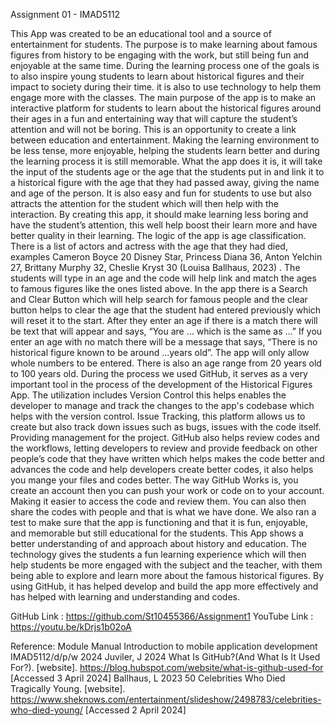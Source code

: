 Assignment 01 - IMAD5112

This App was created to be an educational tool and a source of entertainment for students. The purpose is to make learning about famous figures from history to be engaging with the work, but still being fun and enjoyable at the same time. During the learning process one of the goals  is to also inspire young students to learn about historical figures and their impact to society during their time. it is also to use technology to help them engage more with the classes. 
The main purpose of the app is to make an interactive platform for students to learn about the historical figures around their ages in a fun and entertaining way that will capture the student’s attention and will not be boring. This is an opportunity to create a link between education and entertainment. Making the learning environment to be less tense, more enjoyable, helping the students learn better and during the learning process it is still memorable. 
What the app does it is, it will take the input of the students age or the age that the students put in and link it to a historical figure with the age that they had passed away, giving the name and age of the person. It is also easy and fun for students to use but also attracts the attention for the student which will then help with the interaction. By creating this app, it should make learning less boring and have the student’s attention, this well help boost their learn more and have better quality in their learning.
The logic of the app is age classification. There is a list of actors and actress with the age that they had died, examples Cameron Boyce 20 Disney Star, Princess Diana 36, Anton Yelchin 27, Brittany Murphy 32, Cheslie Kryst 30 (Louisa Ballhaus, 2023) . 
The students will type in an age and the code will help link and match the ages to famous figures like the ones listed above. In the app there is a Search and Clear Button which will help search for famous people and the clear button helps to clear the age that the student had entered previously which will reset it to the start. After they enter an age if there is a match there will be text that will appear  and says,  “You are … which is the same as …” If you enter an age with no match there will be a message that says, “There is no historical figure known to be around …years old”. The app will only allow whole numbers to be entered. There is also an age range from 20 years old to 100 years old.
During the process we used GitHub, it serves as a very important tool in the process of the development of the Historical Figures App. The utilization includes Version Control this helps enables the developer to manage and track the changes to the app's codebase which helps with the version control. Issue Tracking, this platform allows us to create but also track down issues such as bugs, issues with the code itself. Providing management for the project. GitHub also helps review codes and the workflows, letting developers to review and provide feedback on other people’s code that they have written which helps makes the code better and advances the code and help developers create better codes, it also helps you mange your files and codes better.
The way GitHub Works is, you create an account then you can push your work or code on to your account. Making it easier to access the code and review them. You can also then share the codes with people and that is what we have done.
We also ran a test to make sure that the app is functioning and that it is fun, enjoyable, and memorable but still educational for the students.
This App shows a better understanding of and approach about history and education. The technology gives the students a fun learning experience which will then help students be more engaged with the subject and the teacher, with them being able to explore and learn more about the famous historical figures. By using GitHub, it has helped develop and build the app more effectively and has helped with learning and understanding and codes. 

GitHub Link : https://github.com/St10455366/Assignment1
YouTube Link : https://youtu.be/kDrjs1b02oA 

Reference:
Module Manual Introduction to mobile application development IMAD5112/d/p/w 2024
Juviler, J 2024 What Is GitHub?(And What Is It Used For?). [website]. https://blog.hubspot.com/website/what-is-github-used-for [Accessed 3 April 2024]
Ballhaus, L 2023 50 Celebrities Who Died Tragically Young. [website]. https://www.sheknows.com/entertainment/slideshow/2498783/celebrities-who-died-young/ [Accessed 2 April 2024]

